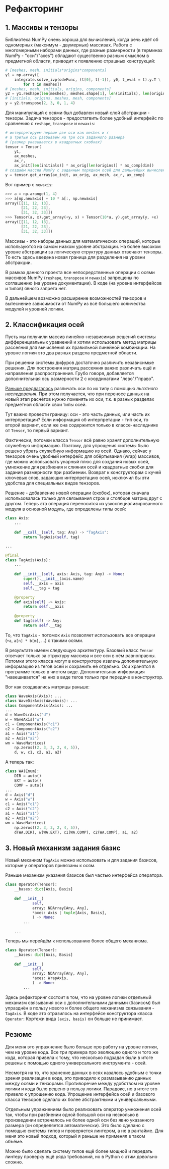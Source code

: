 # Рефакторинг

## 1. Массивы и тензоры
Библиотека NumPy очень хороша для вычислений, когда речь идёт об одномерных
(максимум - двумерных) массивах.
Работа с многомерными наборами данных, где разные размерности
(в терминах NumPy - "оси"/"axes")
обладают существенно разным смыслом в предметной области,
приводит к появлению страшных конструкций:
```Python
# [meshes, mesh, initials*origins*components]
y1 = np.array([
    integrate.solve_ivp(odeFunc, (t[0], t[-1]), y0, t_eval = t).y.T \
        for t in meshes])
# [meshes, mesh, initials, origins, components]
y2 = y1.reshape(len(meshes), meshes.shape[1], len(initials), len(origins), dim)
# [initials, origins, meshes, mesh, components]
y = y2.transpose(2, 3, 0, 1, 4)
```
Для манипуляций с осями был добавлен новый слой абстракции - тензоры.
Задача тензоров - предостатвить более удобный интерфейс по сравнению с
`reshape`, `transpose` и `newaxis`:
```Python
# интерпретируем первые две оси как meshes и r
# а третью ось разбиваем на три оси заданного размера
# (размер указывается в квадратных скобках)
tensor = Tensor(
    y1,
    ax_meshes,
    ax_r,
    ax_init[len(initials)] * ax_orig[len(origins)] * ax_comp[dim])
# создаём массив NumPy с заданным порядком осей для дальнейших вычислений
y = tensor.get_array(ax_init, ax_orig, ax_mesh, ax_r, ax_comp)
```
Вот пример с `newaxis`:
```Python
>>> a = np.arange(1, 4)
>>> a[np.newaxis] + 10 * a[:, np.newaxis]
array([[11, 12, 13], 
       [21, 22, 23], 
       [31, 32, 33]])
>>> Tensor(a, x).get_array(+y, x) + Tensor(10*a, y).get_array(y, +x)
array([[11, 12, 13],
       [21, 22, 23],
       [31, 32, 33]])
```

Массивы - это наборы данных для математических операций, которые используются
на самом низком уровне абстракции.
На более высоком уровне абстракции за логическую структуру данных отвечают тензоры.
То есть здесь введена новая граница для разделения на уровни абстракции.

В рамках данного проекта все непосредственные операции с осями массивов NumPy
(`reshape`, `transpose` и `newaxis`) запрещены по соглашению
(на уровне документации).
В коде (на уровне интерфейсов и типов) явного запрета нет.

В дальнейшем возможно расширение возможностей тензоров и вытеснение зависимости
от NumPy из всё большего количества модулей и уровней логики.


## 2. Классификация осей
Пусть мы получили массив линейно-независимых решений
системы дифференциальных уравнений
и хотим использовать метод матрицы рассеяния для вычисления их правильной
линейной комбинации.
На уровне логики это два разных раздела предметной области.

При решении системы дифуров достаточно различить независимые решения.
Для построения матриц рассеяния важно различать ещё и направления распространения.
Грубо говоря, добавляется дополнительная ось размерности 2 с координатами "лево"/"право".

[Раньше предлагалось](../2023-08-01-protective/protective.md)
различать оси по их типу с помощью *льготного наследования*.
При этом получается, что при переносе данных на новый этап расчётов нужно
поменять их оси, т.к. в разных разделах предметной области свои типы осей.

Тут важно провести границу:
оси - это часть данных, или часть их интерпретации?
Если информация об интерпретации - тип оси, то второй вариант,
если же она содержится только в классе-наследнике от `Tensor`,
то первый вариант.

Фактически, потомки класса `Tensor` всё равно хранят дополнительную служебную
информацию.
Поэтому, для упрощения системы было решено убрать служебную информацию из осей.
Однако, сейчас у тензоров очень удобный интерфейс для обёртывания (wrap)
массивов, где можно использовать унарный плюс для создания новых осей,
умножение для разбиения и слияния осей
и квадратные скобки для задания размерности при разбиении.
Возврат к конструкторам с кучей ключевых слов, задающих интерпретацию осей,
исключил бы эти удобства для специальных видов тензоров.

Решение - добавление новой операции (скобок), которая сначала использовалась
только для связывания строк и столбцов матриц друг с другом.
Теперь эта операция переносится из узкоспециализированного модуля
в основной модуль, где определены типы осей:
```Python
class Axis:
    ...
    
    def __call__(self, tag: Any) -> "TagAxis":
        return TagAxis(self, tag)

...

@final
class TagAxis(Axis):
    ...
    
    def __init__(self, axis: Axis, tag: Any) -> None:
        super().__init__(axis.name)
        self.__axis = axis
        self.__tag = tag

    @property
    def axis(self) -> Axis:
        return self.__axis
    
    @property
    def tag(self) -> Any:
        return self.__tag
```
То, что `TagAxis` - потомок `Axis` позволяет использовать все операции
(`+a`, `a[n] * b[m]`, ...) с такими осями.

В результате имеем следующую архитектуру.
Базовый класс `Tensor` отвечает только за структуру массива и все оси в нём
равноправны.
Потомки этого класса могут в конструкторе извлечь дополнительную информацию
из тегов осей и сохранить её отдельно.
Оси хранятся в программе только в чистом виде.
Дополнительная информация "навешивается" на них в виде тегов
только при передаче в конструктор.

Вот как создавались матрицы раньше:
```Python
class WaveAxis(Axis): ...
class WaveDirAxis(WaveAxis): ...
class ComponentAxis(Axis): ...
...
d = WaveDirAxis("d")
w = WaveAxis("w")
c1 = ComponentAxis("c1")
c2 = ComponentAxis("c2")
a1 = Axis("a1")
a2 = Axis("a2")
wm = WaveMatrices(
    np.zeros((2, 3, 3, 2, 4, 5)),
    d, w, c1, c2, a1, a2)
```
А теперь так:
```Python
class WA(Enum):
    DIR = auto()
    EXT = auto()
    COMP = auto()
...
d = Axis("d")
w = Axis("w")
c1 = Axis("c1")
c2 = Axis("c2")
a1 = Axis("a1")
a2 = Axis("a2")
wm = WaveMatrices(
    np.zeros((2, 3, 3, 2, 4, 5)),
    d(WA.DIR), w(WA.EXT), c1(WA.COMP), c2(WA.COMP), a1, a2)
```


## 3. Новый механизм задания базис
Новый механизм `TagAxis` можно использовать и для задания базисов,
которые у операторов привязаны к осям.

Раньше механизм указания базисов был частью интерфейса оператора.
```Python
class Operator(Tensor):
    __bases: dict[Axis, Basis]
    
    def __init__(
            self,
            array: NDArray[Any, Any],
            *axes: Axis | tuple[Axis, Basis],
            ) -> None:
        ...

    ...
```
Теперь мы перейдём к использованию более общего механизма.
```Python
class Operator(Tensor):
    __bases: dict[Axis, Basis]
    
    def __init__(
            self,
            array: NDArray[Any, Any],
            *axes: WrapAxis,
            ) -> None:
        ...
```

Здесь рефакторинг состоит в том, что на уровне логики отдельный механизм
связывания оси с дополнительными данными (базисом)
был упразднён в пользу нового и более общего механизма связывания - `TagAxis`.
В коде это отразилось на интерфейсе конструктора класса `Operator`:
Кортежи вида `(axis, basis)` он больше не принимает.


## Резюме
Для меня это упражнение было больше про работу на уровне логики,
чем на уровне кода.
Все три примера про эволюцию одного и того же кода,
которая привела к тому, что несколько подзадач были в итоге решены
с помощью одного универсального инструмента - осей.

Несмотря на то, что хранение данных в осях казалось удобным с точки зрения
реализации в коде,
это приводило к размазыванию данных между осями и тензорами.
Противоречие между удобством на уровне логики и кода
было решено в пользу логики.
Парадокс, но в итоге это привело к упрощению кода.
Упрощение интерфейса осей и базового класса тензоров
сделало их более абстрактными и универсальными.

Отдельным упражнением было реализовать оператор умножения осей так,
чтобы при разбиении одной большой оси на несколько в произведении
встречалось не более одной оси без явно указанного размера
(он определяется автоматически).
Это было сделано с помощью системы типов и проверяется линтером,
а не в рантайме.
Для меня это новый подход, который я раньше не применял в таком объёме.

Можно было сделать систему типов ещё более мощной и передать линтеру
проверку ещё ряда требований,
но в Python с этим довольно сложно.
